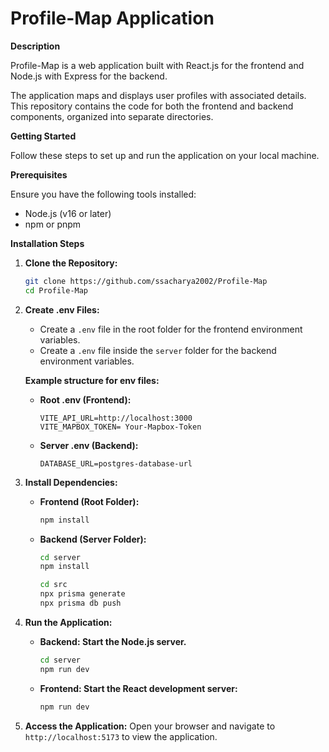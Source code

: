 # Profile-Map Application

**Description**

Profile-Map is a web application built with React.js for the frontend and Node.js with Express for the backend. 

The application maps and displays user profiles with associated details. This repository contains the code for both the frontend and backend components, organized into separate directories.

**Getting Started**

Follow these steps to set up and run the application on your local machine.

**Prerequisites**

Ensure you have the following tools installed:

*   Node.js (v16 or later)
*   npm or pnpm

**Installation Steps**

1.  **Clone the Repository:**

    ```bash
    git clone https://github.com/ssacharya2002/Profile-Map
    cd Profile-Map
    ```

2.  **Create .env Files:**

    *   Create a `.env` file in the root folder for the frontend environment variables.
    *   Create a `.env` file inside the `server` folder for the backend environment variables.

    **Example structure for env files:**

    *   **Root .env (Frontend):**

        ```
        VITE_API_URL=http://localhost:3000
        VITE_MAPBOX_TOKEN= Your-Mapbox-Token 
        ```

    *   **Server .env (Backend):**

        ```
        DATABASE_URL=postgres-database-url
        ```

3.  **Install Dependencies:**

    *   **Frontend (Root Folder):**

        ```bash
        npm install
        ```

    *   **Backend (Server Folder):**

        ```bash
        cd server
        npm install

        cd src
        npx prisma generate
        npx prisma db push

        ```

4.  **Run the Application:**

    *   **Backend: Start the Node.js server.**

        ```bash
        cd server
        npm run dev
        ```

    *   **Frontend: Start the React development server:**

        ```bash
        npm run dev
        ```

5.  **Access the Application:** Open your browser and navigate to `http://localhost:5173` to view the application.